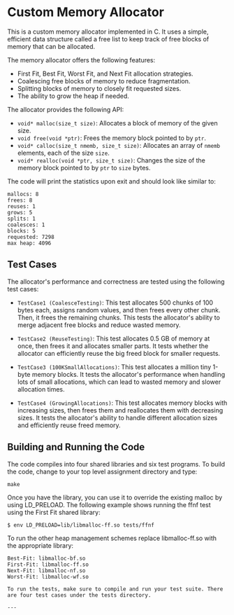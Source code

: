 


# Custom Memory Allocator


This is a custom memory allocator implemented in C. It uses a simple, efficient data structure called a free list to keep track of free blocks of memory that can be allocated. 

The memory allocator offers the following features:

- First Fit, Best Fit, Worst Fit, and Next Fit allocation strategies.
- Coalescing free blocks of memory to reduce fragmentation.
- Splitting blocks of memory to closely fit requested sizes.
- The ability to grow the heap if needed.

The allocator provides the following API:

- `void* malloc(size_t size)`: Allocates a block of memory of the given size.
- `void free(void *ptr)`: Frees the memory block pointed to by `ptr`.
- `void* calloc(size_t nmemb, size_t size)`: Allocates an array of `nmemb` elements, each of the size `size`.
- `void* realloc(void *ptr, size_t size)`: Changes the size of the memory block pointed to by `ptr` to `size` bytes.

The code will print the statistics upon exit and should look like similar to:
```
mallocs: 8
frees: 8
reuses: 1
grows: 5
splits: 1
coalesces: 1
blocks: 5
requested: 7298
max heap: 4096
```

## Test Cases

The allocator's performance and correctness are tested using the following test cases:

- `TestCase1 (CoalesceTesting)`: This test allocates 500 chunks of 100 bytes each, assigns random values, and then frees every other chunk. Then, it frees the remaining chunks. This tests the allocator's ability to merge adjacent free blocks and reduce wasted memory.

- `TestCase2 (ReuseTesting)`: This test allocates 0.5 GB of memory at once, then frees it and allocates smaller parts. It tests whether the allocator can efficiently reuse the big freed block for smaller requests.

- `TestCase3 (100KSmallAllocations)`: This test allocates a million tiny 1-byte memory blocks. It tests the allocator's performance when handling lots of small allocations, which can lead to wasted memory and slower allocation times.

- `TestCase4 (GrowingAllocations)`: This test allocates memory blocks with increasing sizes, then frees them and reallocates them with decreasing sizes. It tests the allocator's ability to handle different allocation sizes and efficiently reuse freed memory.

## Building and Running the Code

The code compiles into four shared libraries and six test programs. To build the code, change to your top level assignment directory and type:
```
make
```
Once you have the library, you can use it to override the existing malloc by using
LD_PRELOAD. The following example shows running the ffnf test using the First Fit shared library:
```
$ env LD_PRELOAD=lib/libmalloc-ff.so tests/ffnf
```

To run the other heap management schemes replace libmalloc-ff.so with the appropriate library:
```
Best-Fit: libmalloc-bf.so
First-Fit: libmalloc-ff.so
Next-Fit: libmalloc-nf.so
Worst-Fit: libmalloc-wf.so

To run the tests, make sure to compile and run your test suite. There are four test cases under the tests directory.

---
